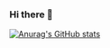 ### Hi there 👋
[![Anurag's GitHub stats](https://github-readme-stats.vercel.app/apinathalianms=anuraghazra)](https://github.com/anuraghazra/github-readme-stats)
<!--
**nathalianms/nathalianms** is a ✨ _special_ ✨ repository because its `README.md` (this file) appears on your GitHub profile.
![Anurag's GitHub stats](https://github-readme-stats.vercel.app/api?username=anuraghazra&count_private=true)
![Anurag's GitHub stats](https://github-readme-stats.vercel.app/api?username=anuraghazra&show_icons=true)
![Anurag's GitHub stats](https://github-readme-stats.vercel.app/api?username=anuraghazra&show_icons=true&theme=radical)
